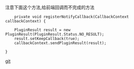  注意下面这个方法,给前端回调而不完成的方法
		
		
		
		private void registerNotifyCallback(CallbackContext callbackContext) {

        PluginResult result = new PluginResult(PluginResult.Status.NO_RESULT);
        result.setKeepCallback(true);
        callbackContext.sendPluginResult(result);

    }
    
  <a href="https://github.com/rxnh8255/aiui">git</a>
		
